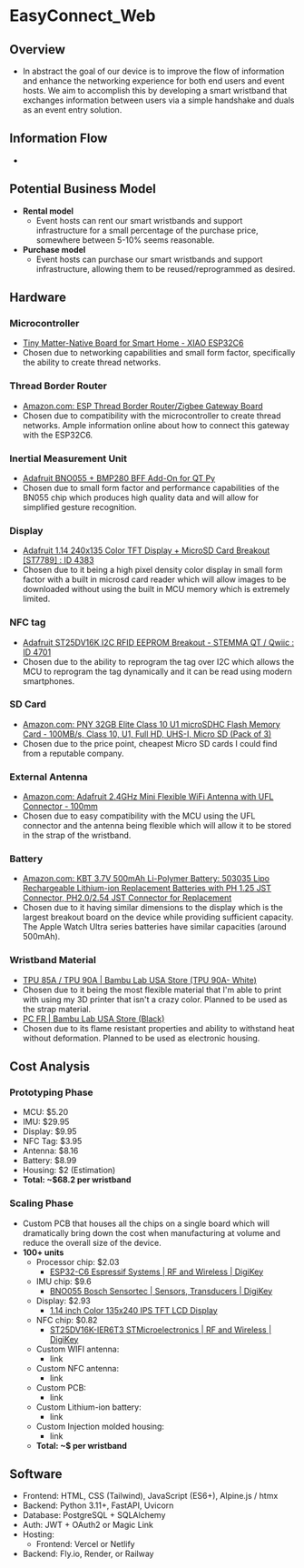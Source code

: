 # EasyConnect_Web

## Overview
- In abstract the goal of our device is to improve the flow of information and enhance the networking experience for both end users and event hosts. We aim to accomplish this by developing a smart wristband that exchanges information between users via a simple handshake and duals as an event entry solution.

## Information Flow
- 

## Potential Business Model
- **Rental model**
  - Event hosts can rent our smart wristbands and support infrastructure for a small percentage of the purchase price, somewhere between 5-10% seems reasonable.
- **Purchase model**
  - Event hosts can purchase our smart wristbands and support infrastructure, allowing them to be reused/reprogrammed as desired.

## Hardware

### Microcontroller
- [Tiny Matter-Native Board for Smart Home - XIAO ESP32C6](https://www.seeedstudio.com/XIAO-ESP32C6-p-5854.html)
- Chosen due to networking capabilities and small form factor, specifically the ability to create thread networks.

### Thread Border Router
- [Amazon.com: ESP Thread Border Router/Zigbee Gateway Board](https://www.amazon.com/ESP-Thread-Border-Router-Gateway/dp/B0BN6NP21L)
- Chosen due to compatibility with the microcontroller to create thread networks. Ample information online about how to connect this gateway with the ESP32C6.

### Inertial Measurement Unit
- [Adafruit BNO055 + BMP280 BFF Add-On for QT Py](https://www.adafruit.com/product/4754)
- Chosen due to small form factor and performance capabilities of the BN055 chip which produces high quality data and will allow for simplified gesture recognition.

### Display
- [Adafruit 1.14 240x135 Color TFT Display + MicroSD Card Breakout [ST7789] : ID 4383](https://www.adafruit.com/product/4383)
- Chosen due to it being a high pixel density color display in small form factor with a built in microsd card reader which will allow images to be downloaded without using the built in MCU memory which is extremely limited.

### NFC tag
- [Adafruit ST25DV16K I2C RFID EEPROM Breakout - STEMMA QT / Qwiic : ID 4701](https://www.adafruit.com/product/4701)
- Chosen due to the ability to reprogram the tag over I2C which allows the MCU to reprogram the tag dynamically and it can be read using modern smartphones.

### SD Card
- [Amazon.com: PNY 32GB Elite Class 10 U1 microSDHC Flash Memory Card - 100MB/s, Class 10, U1, Full HD, UHS-I, Micro SD (Pack of 3)](https://www.amazon.com/PNY-Elite-microSDHC-Memory-3-Pack/dp/B07YXJM282)
- Chosen due to the price point, cheapest Micro SD cards I could find from a reputable company.

### External Antenna
- [Amazon.com: Adafruit 2.4GHz Mini Flexible WiFi Antenna with UFL Connector - 100mm](https://www.amazon.com/Adafruit-2-4GHz-Flexible-Antenna-Connector/dp/B00LSYRLK8)
- Chosen due to easy compatibility with the MCU using the UFL connector and the antenna being flexible which will allow it to be stored in the strap of the wristband.

### Battery
- [Amazon.com: KBT 3.7V 500mAh Li-Polymer Battery: 503035 Lipo Rechargeable Lithium-ion Replacement Batteries with PH 1.25 JST Connector, PH2.0/2.54 JST Connector for Replacement](https://www.amazon.com/KBT-503035-Rechargeable-Lithium-ion-Replacement/dp/B0CKGLWRSP)
- Chosen due to it having similar dimensions to the display which is the largest breakout board on the device while providing sufficient capacity. The Apple Watch Ultra series batteries have similar capacities (around 500mAh).

### Wristband Material
- [TPU 85A / TPU 90A | Bambu Lab USA Store (TPU 90A- White)](https://us.store.bambulab.com/products/tpu-85a-tpu-90a)
- Chosen due to it being the most flexible material that I'm able to print with using my 3D printer that isn't a crazy color. Planned to be used as the strap material.
- [PC FR | Bambu Lab USA Store (Black)](https://us.store.bambulab.com/products/pc-fr)
- Chosen due to its flame resistant properties and ability to withstand heat without deformation. Planned to be used as electronic housing.


## Cost Analysis

### Prototyping Phase
- MCU: $5.20
- IMU: $29.95
- Display: $9.95
- NFC Tag: $3.95
- Antenna: $8.16
- Battery: $8.99
- Housing: $2 (Estimation)
- **Total: ~$68.2 per wristband**

### Scaling Phase
- Custom PCB that houses all the chips on a single board which will dramatically bring down the cost when manufacturing at volume and reduce the overall size of the device.
- **100+ units**
  - Processor chip: $2.03
    - [ESP32-C6 Espressif Systems | RF and Wireless | DigiKey](https://www.digikey.com/en/products/detail/espressif-systems/ESP32-C6/15822984)
  - IMU chip: $9.6
    - [BNO055 Bosch Sensortec | Sensors, Transducers | DigiKey](https://www.digikey.com/en/products/detail/bosch-sensortec/BNO055/5922301)
  - Display: $2.93
    - [1.14 inch Color 135x240 IPS TFT LCD Display](https://www.aliexpress.us/item/3256802644457067.html)
  - NFC chip: $0.82
    - [ST25DV16K-IER6T3 STMicroelectronics | RF and Wireless | DigiKey](https://www.digikey.com/en/products/detail/stmicroelectronics/ST25DV16K-IER6T3/10232916)
  - Custom WIFI antenna: 
    - link
  - Custom NFC antenna: 
    - link
  - Custom PCB: 
    - link
  - Custom Lithium-ion battery: 
    - link
  - Custom Injection molded housing: 
    - link
  - **Total: ~$ per wristband**

## Software
- Frontend: HTML, CSS (Tailwind), JavaScript (ES6+), Alpine.js / htmx
- Backend: Python 3.11+, FastAPI, Uvicorn
- Database: PostgreSQL + SQLAlchemy
- Auth: JWT + OAuth2 or Magic Link
- Hosting:
    - Frontend: Vercel or Netlify
- Backend: Fly.io, Render, or Railway
